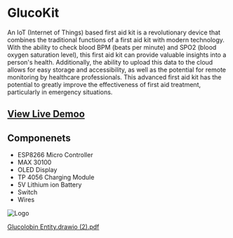 # GlucoKit
An IoT (Internet of Things) based first aid kit is a revolutionary device that combines the traditional functions of a first aid kit with modern technology. With the ability to check blood BPM (beats per minute) and SPO2 (blood oxygen saturation level), this first aid kit can provide valuable insights into a person's health. Additionally, the ability to upload this data to the cloud allows for easy storage and accessibility, as well as the potential for remote monitoring by healthcare professionals. This advanced first aid kit has the potential to greatly improve the effectiveness of first aid treatment, particularly in emergency situations.

## [View Live Demoo](https://www.dropbox.com/s/wmd0zv4jyhyc4dq/A0FD2629-6A84-431E-B2EE-8BB434E63EFBL0001.mov?dl=0)

## Componenets
- ESP8266 Micro Controller
- MAX 30100
- OLED Display
- TP 4056 Charging Module
- 5V Lithium ion Battery
- Switch
- Wires


 ![Logo](https://user-images.githubusercontent.com/102870087/216533053-d8a10648-64c1-4fea-a320-ea2ca7b156d7.png)
 
[Glucolobin Entity.drawio (2).pdf](https://github.com/danishzulfiqar/GlucoKit/files/10576382/Glucolobin.Entity.drawio.2.pdf)
